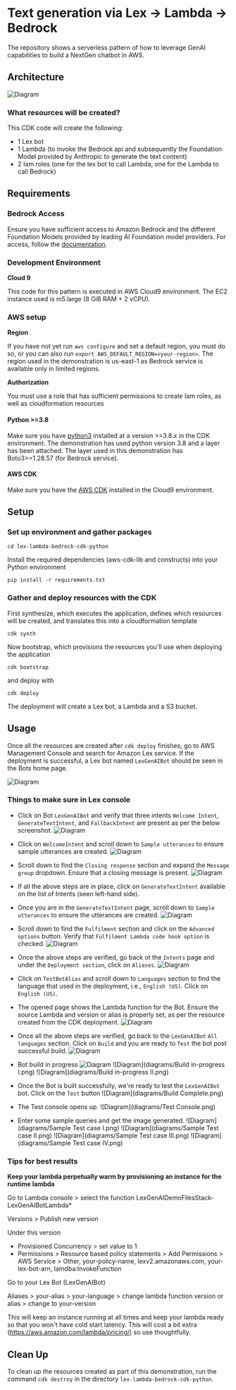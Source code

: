 # Text generation via Lex -> Lambda -> Bedrock
The repository shows a serverless pattern of how to leverage GenAI capabilities to build a NextGen chatbot in AWS.

## Architecture
![Diagram](diagrams/architecture.png)

### What resources will be created?
This CDK code will create the following:
   - 1 Lex bot
   - 1 Lambda (to invoke the Bedrock api and subsequently the Foundation Model provided by Anthropic to generate the text content)
   - 2 Iam roles (one for the lex bot to call Lambda, one for the Lambda to call Bedrock)

## Requirements

### Bedrock Access

Ensure you have sufficient access to Amazon Bedrock and the different Foundation Models provided by leading AI Foundation model providers. 
For access, follow the [documentation](https://docs.aws.amazon.com/bedrock/latest/userguide/model-access.html).

### Development Environment
**Cloud 9**

This code for this pattern is executed in AWS Cloud9 environment. The EC2 instance used is m5.large (8 GiB RAM + 2 vCPU).

### AWS setup
**Region**

If you have not yet run `aws configure` and set a default region, you must do so, or you can also run `export AWS_DEFAULT_REGION=<your-region>`. The region used in the demonstration is us-east-1 as Bedrock service is available only in limited regions.

**Authorization**

You must use a role that has sufficient permissions to create Iam roles, as well as cloudformation resources

#### Python >=3.8
Make sure you have [python3](https://www.python.org/downloads/) installed at a version >=3.8.x in the CDK environment. The demonstration has used python version 3.8 and a layer has been attached.
The layer used in this demonstration has Boto3>=1.28.57 (for Bedrock service).

#### AWS CDK
Make sure you have the [AWS CDK](https://docs.aws.amazon.com/cdk/v2/guide/getting_started.html#getting_started_install) installed in the Cloud9 environment.


## Setup

### Set up environment and gather packages

```
cd lex-lambda-bedrock-cdk-python
```

Install the required dependencies (aws-cdk-lib and constructs) into your Python environment 
```
pip install -r requirements.txt
```

### Gather and deploy resources with the CDK

First synthesize, which executes the application, defines which resources will be created, and translates this into a cloudformation template
```
cdk synth
```
Now bootstrap, which provisions the resources you'll use when deploying the application
```
cdk bootstrap
```
and deploy with
```
cdk deploy
```

The deployment will create a Lex bot, a Lambda and a S3 bucket.

## Usage
Once all the resources are created after `cdk deploy` finishes, go to AWS Management Console and search for Amazon Lex service. 
If the deployment is successful, a Lex bot named `LexGenAIBot` should be seen in the Bots home page.

![Diagram](diagrams/LexBotHomePage.png)

### Things to make sure in Lex console

- Click on Bot `LexGenAIBot` and verify that three intents `Welcome Intent`, `GenerateTextIntent`, and `FallbackIntent` are present as per the below screenshot. 
![Diagram](diagrams/LexIntentsPage.png)


- Click on `WelcomeIntent` and scroll down to `Sample utterances` to ensure sample utterances are created. 
![Diagram](diagrams/WelcomeIntentSampleUtterances.png)


- Scroll down to find the `Closing response` section and expand the `Message group` dropdown. Ensure that a closing message is present. 
![Diagram](diagrams/WelcomeIntentClosingResponse.png)


- If all the above steps are in place, click on `GenerateTextIntent` available on the list of Intents (seen left-hand side).


- Once you are in the `GenerateTextIntent` page, scroll down to `Sample utterances` to ensure the utterances are created.
![Diagram](diagrams/GenerateTextIntentSampleUtterances.png)


- Scroll down to find the `Fulfilment` section and click on the `Advanced options` button. Verify that `Fulfilment Lambda code hook option` is checked.
![Diagram](diagrams/GenerateImageIntentLambdaHook.png)


- Once the above steps are verified, go back ot the `Intents` page and under the `Deployment section`, click on `Aliases`.
![Diagram](diagrams/Aliases.png)


- Click on `TestBotAlias` and scroll down to `Languages` section to find the language that used in the deployment, i.e., `English (US)`. Click on `English (US)`.


- The opened page shows the Lambda function for the Bot. Ensure the source Lambda and version or alias is properly set, as per the resource created from the CDK deployment.
![Diagram](diagrams/AliasLambdaFunction.png)


- Once all the above steps are verified, go back to the `LexGenAIBot` `All languages` section. Click on `Build` and you are ready to `Test` the bot post successful build.
![Diagram](diagrams/Build.png)


- Bot build in progress
![Diagram](diagrams/Build.png)
![Diagram](diagrams/Build in-progress I.png)
![Diagram](diagrams/Build in-progress II.png)


- Once the Bot is built successfully, we're ready to test the `LexGenAIBot` bot. Click on the `Test` button
![Diagram](diagrams/Build Complete.png)


- The Test console opens up.
![Diagram](diagrams/Test Console.png)


- Enter some sample queries and get the image generated.
![Diagram](diagrams/Sample Test case I.png)
![Diagram](diagrams/Sample Test case II.png)
![Diagram](diagrams/Sample Test case III.png)
![Diagram](diagrams/Sample Test case IV.png)


### Tips for best results

**Keep your lambda perpetually warm by provisioning an instance for the runtime lambda**

Go to Lambda console > select the function LexGenAIDemoFilesStack-LexGenAIBotLambda*

Versions > Publish new version

Under this version 
   - Provisioned Concurrency > set value to 1
   - Permissions > Resource based policy statements > Add Permissions > AWS Service > Other, your-policy-name, lexv2.amazonaws.com, your-lex-bot-arn, lamdba:InvokeFunction

Go to your Lex Bot (LexGenAIBot)

Aliases > your-alias > your-language > change lambda function version or alias > change to your-version

This will keep an instance running at all times and keep your lambda ready so that you won't have cold start latency. This will cost a bit extra (https://aws.amazon.com/lambda/pricing/) so use thoughtfully. 

## Clean Up

To clean up the resources created as part of this demonstration, run the command `cdk destroy` in the directory `lex-lambda-bedrock-cdk-python`.
